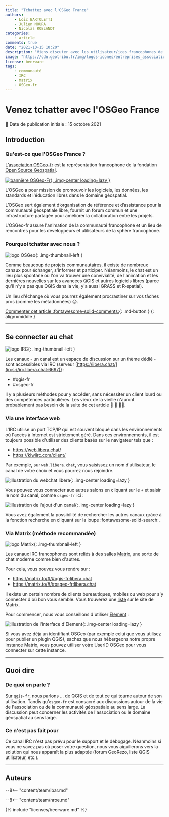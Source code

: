 ```yaml
---
title: "Tchattez avec l'OSGeo France"
authors:
    - Loïc BARTOLETTI
    - Julien MOURA
    - Nicolas ROELANDT
categories:
    - article
comments: true
date: "2021-10-15 10:20"
description: "Viens discuter avec les utilisateur/ices francophones de tes logiciels SIG open source préférés (QGIS, GRASS, GDAL...) !"
image: "https://cdn.geotribu.fr/img/logos-icones/entreprises_association/osgeo_fr_banniere_francophone.png"
license: beerware
tags:
    - communauté
    - IRC
    - Matrix
    - OSGeo-fr
---
```


# Venez tchatter avec l'OSGeo France

:calendar: Date de publication initiale : 15 octobre 2021

## Introduction

### Qu'est-ce que l'OSGeo France ?

L’[association OSGeo-fr](https://www.osgeo.asso.fr/) est la représentation francophone de la fondation [Open Source Geospatial](https://www.osgeo.org/).

[![bannière OSGeo-Fr](https://cdn.geotribu.fr/img/logos-icones/entreprises_association/osgeo_fr_banniere_francophone.png "logo OSGeo-Fr"){: .img-center loading=lazy }](https://www.osgeo.asso.fr/)

L'OSGeo a pour mission de promouvoir les logiciels, les données, les standards et l'éducation libres dans le domaine géospatial.

L’OSGeo sert également d’organisation de référence et d’assistance pour la communauté géospatiale libre, fournit un forum commun et une infrastructure partagée pour améliorer la collaboration entre les projets.

L'OSGeo-fr assure l'animation de la communauté francophone et un lieu de rencontres pour les développeurs et utilisateurs de la sphère francophone.

### Pourquoi tchatter avec nous ?

![logo OSGeo](https://cdn.geotribu.fr/img/logos-icones/entreprises_association/osgeo.png "logo OSGeo"){: .img-thumbnail-left }

Comme beaucoup de projets communautaires, il existe de nombreux canaux pour échanger, s'informer et participer.
Néanmoins, le chat est un lieu plus spontané où l'on va trouver une convivialité, de l'animation et les dernières nouvelles sur les avancées QGIS et autres logiciels libres (parce qu'il n'y a pas que QGIS dans la vie, y'a aussi GRASS et R-spatial).

Un lieu d'échange où vous pourrez également procrastiner sur vos tâches pros (comme les métadonnées) :wink:.

[Commenter cet article :fontawesome-solid-comments:](#__comments){: .md-button }
{: align=middle }

----

## Se connecter au chat

![logo IRC](https://cdn.geotribu.fr/img/logos-icones/logiciels_librairies/irc.png "logo IRC"){: .img-thumbnail-left }

Les canaux - un canal est un espace de discussion sur un thème dédié - sont accessibles via IRC (serveur [https://libera.chat/](ircs://irc.libera.chat:6697)) :

- \#qgis-fr
- \#osgeo-fr

Il y a plusieurs méthodes pour y accéder, sans nécessiter un client lourd ou des compétences particulières. Les vieux de la vieille n'auront probablement pas besoin de la suite de cet article :bearded_person: :older_man: :woman_beard:.

### Via une interface web

L'IRC utilise un port TCP/IP qui est souvent bloqué dans les environnements où l'accès à Internet est strictement géré. Dans ces environnements, il est toujours possible d'utiliser des clients basés sur le navigateur tels que :

- <https://web.libera.chat/>
- <https://kiwiirc.com/client/>

Par exemple, sur `web.libera.chat`, vous saisissez un nom d'utilisateur, le canal de votre choix et vous pourrez nous rejoindre.

![Illustration du webchat libera](https://cdn.geotribu.fr/img/articles-blog-rdp/articles/osgeo_fr_irc_matrix/liberachat.png "Connexion à libera.chat"){: .img-center loading=lazy }

Vous pouvez vous connecter aux autres salons en cliquant sur le `+` et saisir le nom du canal, comme `osgeo-fr` ici :

![Illustration de l'ajout d'un canal](https://cdn.geotribu.fr/img/articles-blog-rdp/articles/osgeo_fr_irc_matrix/libera_plus_osgeo.png "Ajout d'un canal"){: .img-center loading=lazy }

Vous avez également la possibilité de rechercher les autres canaux grâce à la fonction recherche en cliquant sur la loupe :fontawesome-solid-search:.

### Via Matrix (méthode recommandée)

![logo Matrix](https://cdn.geotribu.fr/img/logos-icones/logiciels_librairies/matrix.png "logo Matrix"){: .img-thumbnail-left }

Les canaux IRC francophones sont reliés à des salles [Matrix](https://fr.wikipedia.org/wiki/Matrix_(protocole)), une sorte de chat moderne comme bien d'autres.

Pour cela, vous pouvez vous rendre sur :

- <https://matrix.to/#/#qgis-fr:libera.chat>
- <https://matrix.to/#/#osgeo-fr:libera.chat>

Il existe un certain nombre de clients bureautiques, mobiles ou web pour s'y connecter d'où bon vous semble.
Vous trouverez une [liste](https://matrix.org/docs/projects/try-matrix-now/) sur le site de Matrix.

Pour commencer, nous vous conseillons d'utiliser [Element](https://element.io/get-started) :

![Illustration de l'interface d'Element](https://cdn.geotribu.fr/img/articles-blog-rdp/articles/osgeo_fr_irc_matrix/riot-web-large.png "Interface de Element"){: .img-center loading=lazy }

Si vous avez déjà un identifiant OSGeo (par exemple celui que vous utilisez pour publier un plugin QGIS), sachez que nous hébergeons notre propre instance Matrix, vous pouvez utiliser votre UserID OSGeo pour vous connecter sur cette instance.

----

## Quoi dire

### De quoi on parle ?

Sur `qgis-fr`, nous parlons ... de QGIS et de tout ce qui tourne autour de son utilisation.
Tandis qu'`osgeo-fr` est consacré aux discussions autour de la vie de l'association ou de la communauté géospatiale au sens large.
La discussion peut concerner les activités de l'association ou le domaine géospatial au sens large.

### Ce n'est pas fait pour

Ce canal IRC n'est pas prévu pour le support et le débogage.
Néanmoins si vous ne savez pas où poser votre question, nous vous aiguillerons vers la solution qui nous apparaît la plus adaptée (forum GeoRezo, liste QGIS utilisateur, etc.).

----

## Auteurs

--8<-- "content/team/lbar.md"

--8<-- "content/team/nroe.md"

{% include "licenses/beerware.md" %}

